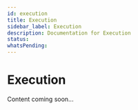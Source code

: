 ```yaml
---
id: execution
title: Execution
sidebar_label: Execution
description: Documentation for Execution
status: 
whatsPending: 
---
```


# Execution

Content coming soon...

